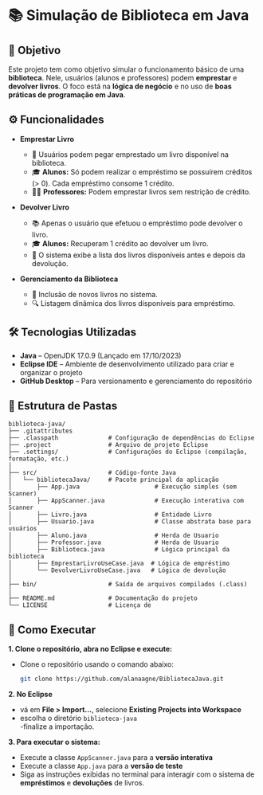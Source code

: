 # 📚 Simulação de Biblioteca em Java

## 🎯 Objetivo

Este projeto tem como objetivo simular o funcionamento básico de uma **biblioteca**. Nele, usuários (alunos e professores) podem **emprestar** e **devolver livros**. O foco está na **lógica de negócio** e no uso de **boas práticas de programação em Java**.

## ⚙️ Funcionalidades

- **Emprestar Livro**  
  - 📖 Usuários podem pegar emprestado um livro disponível na biblioteca.  
  - 🎓 **Alunos:** Só podem realizar o empréstimo se possuírem créditos (> 0). Cada empréstimo consome 1 crédito.  
  - 👩‍🏫 **Professores:** Podem emprestar livros sem restrição de crédito.

- **Devolver Livro**  
  - 📚 Apenas o usuário que efetuou o empréstimo pode devolver o livro.  
  - 🎓 **Alunos:** Recuperam 1 crédito ao devolver um livro.  
  - 🔄 O sistema exibe a lista dos livros disponíveis antes e depois da devolução.

- **Gerenciamento da Biblioteca**  
  - 📂 Inclusão de novos livros no sistema.  
  - 🔍 Listagem dinâmica dos livros disponíveis para empréstimo.

## 🛠️ Tecnologias Utilizadas

- **Java** – OpenJDK 17.0.9 (Lançado em 17/10/2023)
- **Eclipse IDE** – Ambiente de desenvolvimento utilizado para criar e organizar o projeto
- **GitHub Desktop** – Para versionamento e gerenciamento do repositório

## 📁 Estrutura de Pastas
```plaintext
biblioteca-java/
├── .gitattributes
├── .classpath              # Configuração de dependências do Eclipse
├── .project                # Arquivo de projeto Eclipse
├── .settings/              # Configurações do Eclipse (compilação, formatação, etc.)
│
├── src/                    # Código-fonte Java
│   └── bibliotecaJava/     # Pacote principal da aplicação
│       ├── App.java                     # Execução simples (sem Scanner)
│       ├── AppScanner.java              # Execução interativa com Scanner
│       ├── Livro.java                   # Entidade Livro
│       ├── Usuario.java                 # Classe abstrata base para usuários
│       ├── Aluno.java                   # Herda de Usuario
│       ├── Professor.java               # Herda de Usuario
│       ├── Biblioteca.java              # Lógica principal da biblioteca
│       ├── EmprestarLivroUseCase.java  # Lógica de empréstimo
│       └── DevolverLivroUseCase.java   # Lógica de devolução
│
├── bin/                    # Saída de arquivos compilados (.class)
│
├── README.md               # Documentação do projeto
└── LICENSE                 # Licença de 
```


## 🚀 Como Executar

**1. Clone o repositório, abra no Eclipse e execute:**

   - Clone o repositório usando o comando abaixo:

     ```bash
     git clone https://github.com/alanaagne/BibliotecaJava.git
     ```

**2.  No Eclipse** 
- vá em **File > Import...**, selecione **Existing Projects into Workspace** 
- escolha o diretório `biblioteca-java`  
    -finalize a importação.

**3.  Para executar o sistema:**

- Execute a classe `AppScanner.java` para a **versão interativa**
- Execute a classe `App.java` para a **versão de teste**
- Siga as instruções exibidas no terminal para interagir com o sistema de **empréstimos** e **devoluções** de livros.

